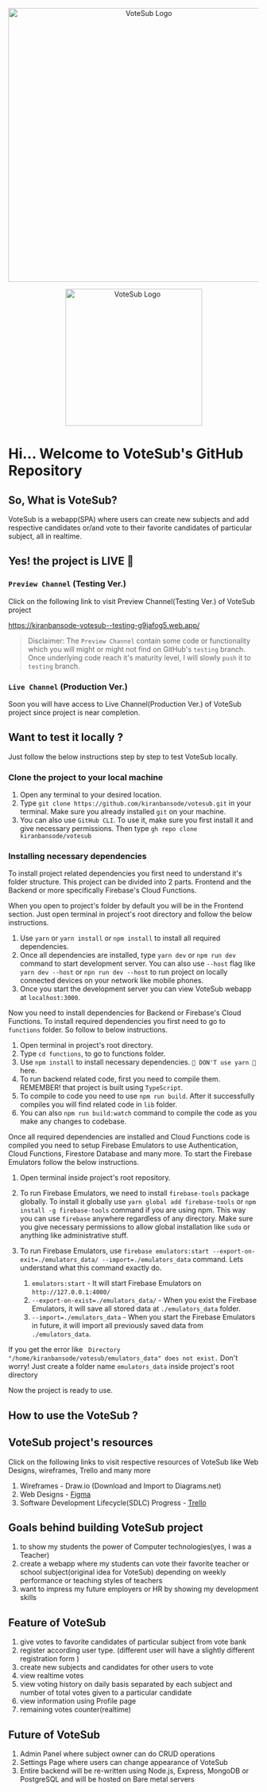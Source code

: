 <p align="center">
<img  width="550px"src="https://kiranbansode-votesub--testing-g9jafog5.web.app/assets/logo.votesub.darker.1ea0de26.svg" alt="VoteSub Logo">
</p>

<p align="center">
<img width="275px" src="https://kiranbansode-votesub--testing-g9jafog5.web.app/assets/caption.votesub.cbb508d7.svg" alt="VoteSub Logo">
</p>

# Hi... Welcome to VoteSub's GitHub Repository

## So, What is VoteSub?

VoteSub is a webapp(SPA) where users can create new subjects and add respective candidates or/and vote to their favorite candidates of particular subject, all in realtime.

## Yes! the project is LIVE 🔴

### `Preview Channel` (Testing Ver.)

Click on the following link to visit Preview Channel(Testing Ver.) of VoteSub project <br/>

https://kiranbansode-votesub--testing-g9jafog5.web.app/

> Disclaimer: The `Preview Channel` contain some code or functionality which you will might or might not find on GitHub's `testing` branch. Once underlying code reach it's maturity level, I will slowly `push` it to `testing` branch.

### `Live Channel` (Production Ver.)

Soon you will have access to Live Channel(Production Ver.) of VoteSub project since project is near completion.

## Want to test it locally ?

Just follow the below instructions step by step to test VoteSub locally.

### Clone the project to your local machine

1. Open any terminal to your desired location.
2. Type `git clone https://github.com/kiranbansode/votesub.git` in your terminal. Make sure you already installed `git` on your machine.
3. You can also use `GitHub CLI`. To use it, make sure you first install it and give necessary permissions. Then type `gh repo clone kiranbansode/votesub`

### Installing necessary dependencies

To install project related dependencies you first need to understand it's folder structure. This project can be divided into 2 parts. Frontend and the Backend or more specifically Firebase's Cloud Functions.

When you open to project's folder by default you will be in the Frontend section. Just open terminal in project's root directory
and follow the below instructions.

1. Use `yarn` or `yarn install` or `npm install` to install all required dependencies.
2. Once all dependencies are installed, type `yarn dev` or `npm run dev` command to start development server. You can also use `--host` flag like `yarn dev --host` or `npn run dev --host` to run project on locally connected devices on your network like mobile phones.
3. Once you start the development server you can view VoteSub webapp at `localhost:3000`.

Now you need to install dependencies for Backend or Firebase's Cloud Functions. To install required dependencies you first need to go to `functions` folder. So follow to below instructions.

1. Open terminal in project's root directory.
2. Type `cd functions`, to go to functions folder.
3. Use `npm install` to install necessary dependencies. `🛑 DON'T use yarn 🛑` here.
4. To run backend related code, first you need to compile them. REMEMBER! that project is built using `TypeScript`.
5. To compile to code you need to use `npm run build`. After it successfully compiles you will find related code in `lib` folder.
6. You can also `npm run build:watch` command to compile the code as you make any changes to codebase.

Once all required dependencies are installed and Cloud Functions code is compiled you need to setup Firebase Emulators to use Authentication, Cloud Functions, Firestore Database and many more. To start the Firebase Emulators follow the below instructions.

1. Open terminal inside project's root repository.
2. To run Firebase Emulators, we need to install `firebase-tools` package globally. To install it globally use `yarn global add firebase-tools` or `npm install -g firebase-tools` command if you are using npm. This way you can use `firebase` anywhere regardless of any directory. Make sure you give necessary permissions to allow global installation like `sudo` or anything like administrative stuff.
3. To run Firebase Emulators, use `firebase emulators:start --export-on-exit=./emulators_data/ --import=./emulators_data` command. Lets understand what this command exactly do.

    1. `emulators:start` - It will start Firebase Emulators on `http://127.0.0.1:4000/`
    2. `--export-on-exist=./emulators_data/` - When you exist the Firebase Emulators, it will save all stored data at `./emulators_data` folder.
    3. `--import=./emulators_data` - When you start the Firebase Emulators in future, it will import all previously saved data from `./emulators_data`.

If you get the error like ` Directory "/home/kiranbansode/votesub/emulators_data" does not exist.` Don't worry! Just create a folder name `emulators_data` inside project's root directory

Now the project is ready to use.

## How to use the VoteSub ?

## VoteSub project's resources

Click on the following links to visit respective resources of VoteSub like Web Designs, wireframes, Trello and many more

1. Wireframes - Draw.io (Download and Import to Diagrams.net)
2. Web Designs - [Figma](https://www.figma.com/file/ibh6SGKzcY9jgaTqusZy7b/VoteSub?node-id=0%3A1&t=ORjBKFnRpITWmJ6e-1)
3. Software Development Lifecycle(SDLC) Progress - [Trello](https://trello.com/b/dPmDCweY)

## Goals behind building VoteSub project

1. to show my students the power of Computer technologies(yes, I was a Teacher)
2. create a webapp where my students can vote their favorite teacher or school subject(original idea for VoteSub) depending on weekly performance or teaching styles of teachers
3. want to impress my future employers or HR by showing my development skills

## Feature of VoteSub

1. give votes to favorite candidates of particular subject from vote bank
2. register according user type. (different user will have a slightly different registration form )
3. create new subjects and candidates for other users to vote
4. view realtime votes
5. view voting history on daily basis separated by each subject and number of total votes given to a particular candidate
6. view information using Profile page
7. remaining votes counter(realtime)

## Future of VoteSub

1. Admin Panel where subject owner can do CRUD operations
2. Settings Page where users can change appearance of VoteSub
3. Entire backend will be re-written using Node.js, Express, MongoDB or PostgreSQL and will be hosted on Bare metal servers
